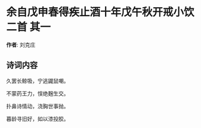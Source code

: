 # 余自戊申春得疾止酒十年戊午秋开戒小饮二首  其一

**作者**: 刘克庄

## 诗词内容

久罢长鲸吸，宁逃鼹鼠嘲。

不蒙药王力，悮绝麹生交。

扑鼻诗情动，浇胸世事抛。

暮龄寻旧好，如以漆投胶。

